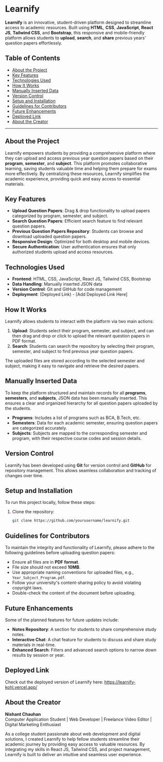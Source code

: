 # Learnify

**Learnify** is an innovative, student-driven platform designed to streamline access to academic resources. Built using **HTML**, **CSS**, **JavaScript**, **React JS**, **Tailwind CSS**, and **Bootstrap**, this responsive and mobile-friendly platform allows students to **upload**, **search**, and **share** previous years' question papers effortlessly. 

## Table of Contents
- [About the Project](#about-the-project)
- [Key Features](#key-features)
- [Technologies Used](#technologies-used)
- [How It Works](#how-it-works)
- [Manually Inserted Data](#manually-inserted-data)
- [Version Control](#version-control)
- [Setup and Installation](#setup-and-installation)
- [Guidelines for Contributors](#guidelines-for-contributors)
- [Future Enhancements](#future-enhancements)
- [Deployed Link](#deployed-link)
- [About the Creator](#about-the-creator)

---

## About the Project

Learnify empowers students by providing a comprehensive platform where they can upload and access previous year question papers based on their **program**, **semester**, and **subject**. This platform promotes collaborative learning, saving students valuable time and helping them prepare for exams more effectively. By centralizing these resources, Learnify simplifies the academic experience, providing quick and easy access to essential materials.

## Key Features
- **Upload Question Papers**: Drag & drop functionality to upload papers categorized by program, semester, and subject.
- **Search Question Papers**: Efficient search feature to find relevant question papers.
- **Previous Question Papers Repository**: Students can browse and download uploaded question papers.
- **Responsive Design**: Optimized for both desktop and mobile devices.
- **Secure Authentication**: User authentication ensures that only authorized students upload and access resources.

## Technologies Used
- **Frontend**: HTML, CSS, JavaScript, React JS, Tailwind CSS, Bootstrap
- **Data Handling**: Manually inserted JSON data
- **Version Control**: Git and GitHub for code management
- **Deployment**: (Deployed Link) - [Add Deployed Link Here]

## How It Works
Learnify allows students to interact with the platform via two main actions:  
1. **Upload**: Students select their program, semester, and subject, and can then drag and drop or click to upload the relevant question papers in PDF format.  
2. **Search**: Students can search the repository by selecting their program, semester, and subject to find previous year question papers.

The uploaded files are stored according to the selected semester and subject, making it easy to navigate and retrieve the desired papers.

## Manually Inserted Data
To keep the platform structured and maintain records for all **programs**, **semesters**, and **subjects**, JSON data has been manually inserted. This ensures a clear and organized hierarchy for all question papers uploaded by the students.

- **Programs**: Includes a list of programs such as BCA, B.Tech, etc.
- **Semesters**: Data for each academic semester, ensuring question papers are categorized accurately.
- **Subjects**: Subjects are mapped to the corresponding semester and program, with their respective course codes and session details.

## Version Control
Learnify has been developed using **Git** for version control and **GitHub** for repository management. This allows seamless collaboration and tracking of changes over time.

## Setup and Installation
To run this project locally, follow these steps:

1. Clone the repository:
   ```bash
   git clone https://github.com/yourusername/learnify.git
   ```
## Guidelines for Contributors
To maintain the integrity and functionality of Learnify, please adhere to the following guidelines before uploading question papers:

- Ensure all files are in **PDF format**.
- File size should not exceed **10MB**.
- Use appropriate naming conventions for uploaded files, e.g., `Year_Subject_Program.pdf`.
- Follow your university's content-sharing policy to avoid violating copyright laws.
- Double-check the content of the document before uploading.

## Future Enhancements
Some of the planned features for future updates include:

- **Notes Repository**: A section for students to share comprehensive study notes.
- **Interactive Chat**: A chat feature for students to discuss and share study materials in real-time.
- **Enhanced Search**: Filters and advanced search options to narrow down results by session or year.

## Deployed Link
Check out the deployed version of Learnify here:  https://learnify-kohl.vercel.app/

## About the Creator

**Nishant Chauhan**  
Computer Application Student | Web Developer | Freelance Video Editor | Digital Marketing Enthusiast

As a college student passionate about web development and digital solutions, I created Learnify to help fellow students streamline their academic journey by providing easy access to valuable resources. By integrating my skills in React JS, Tailwind CSS, and project management, Learnify is built to deliver an intuitive and seamless user experience.

